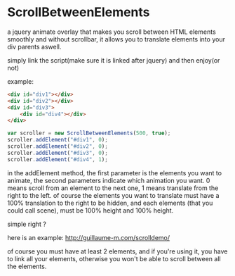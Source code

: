 # ScrollBetweenElements
a jquery animate overlay that makes you scroll between HTML elements smoothly and without scrollbar, it allows you to translate elements into your div parents aswell.

simply link the script(make sure it is linked after jquery) and then enjoy(or not)

example:
``` html
<div id="div1"></div>
<div id="div2"></div>
<div id="div3">
	<div id="div4"></div>
</div>
```
``` javascript
var scroller = new ScrollBetweenElements(500, true);
scroller.addElement("#div1", 0);
scroller.addElement("#div2", 0);
scroller.addElement("#div3", 0);
scroller.addElement("#div4", 1);
```
in the addElement method, the first parameter is the elements you want to animate, the second parameters indicate which animation you want. 0 means scroll from an element to the next one, 1 means translate from the right to the left. of course the elements you want to translate must have a 100% translation to the right to be hidden, and each elements (that you could call scene), must be 100% height and 100% height.

simple right ?

here is an example: http://guillaume-m.com/scrolldemo/

of course you must have at least 2 elements, and if you're using it, you have to link all your elements, otherwise you won't be able to scroll between all the elements.
